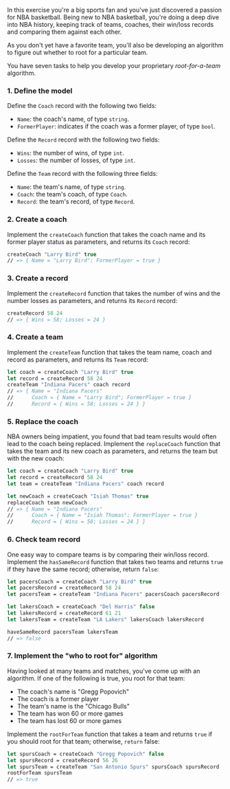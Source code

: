In this exercise you're a big sports fan and you've just discovered a passion for NBA basketball. Being new to NBA basketball, you're doing a deep dive into NBA history, keeping track of teams, coaches, their win/loss records and comparing them against each other.

As you don't yet have a favorite team, you'll also be developing an algorithm to figure out whether to root for a particular team.

You have seven tasks to help you develop your proprietary _root-for-a-team_ algorithm.

### 1. Define the model

Define the `Coach` record with the following two fields:

- `Name`: the coach's name, of type `string`.
- `FormerPlayer`: indicates if the coach was a former player, of type `bool`.

Define the `Record` record with the following two fields:

- `Wins`: the number of wins, of type `int`.
- `Losses`: the number of losses, of type `int`.

Define the `Team` record with the following three fields:

- `Name`: the team's name, of type `string`.
- `Coach`: the team's coach, of type `Coach`.
- `Record`: the team's record, of type `Record`.

### 2. Create a coach

Implement the `createCoach` function that takes the coach name and its former player status as parameters, and returns its `Coach` record:

```fsharp
createCoach "Larry Bird" true
// => { Name = "Larry Bird"; FormerPlayer = true }
```

### 3. Create a record

Implement the `createRecord` function that takes the number of wins and the number losses as parameters, and returns its `Record` record:

```fsharp
createRecord 58 24
// => { Wins = 58; Losses = 24 }
```

### 4. Create a team

Implement the `createTeam` function that takes the team name, coach and record as parameters, and returns its `Team` record:

```fsharp
let coach = createCoach "Larry Bird" true
let record = createRecord 58 24
createTeam "Indiana Pacers" coach record
// => { Name = "Indiana Pacers"
//      Coach = { Name = "Larry Bird"; FormerPlayer = true }
//      Record = { Wins = 58; Losses = 24 } }
```

### 5. Replace the coach

NBA owners being impatient, you found that bad team results would often lead to the coach being replaced. Implement the `replaceCoach` function that takes the team and its new coach as parameters, and returns the team but with the new coach:

```fsharp
let coach = createCoach "Larry Bird" true
let record = createRecord 58 24
let team = createTeam "Indiana Pacers" coach record

let newCoach = createCoach "Isiah Thomas" true
replaceCoach team newCoach
// => { Name = "Indiana Pacers"
//      Coach = { Name = "Isiah Thomas"; FormerPlayer = true }
//      Record = { Wins = 58; Losses = 24 } }
```

### 6. Check team record

One easy way to compare teams is by comparing their win/loss record. Implement the `hasSameRecord` function that takes two teams and returns `true` if they have the same record; otherwise, return `false`:

```fsharp
let pacersCoach = createCoach "Larry Bird" true
let pacersRecord = createRecord 58 24
let pacersTeam = createTeam "Indiana Pacers" pacersCoach pacersRecord

let lakersCoach = createCoach "Del Harris" false
let lakersRecord = createRecord 61 21
let lakersTeam = createTeam "LA Lakers" lakersCoach lakersRecord

haveSameRecord pacersTeam lakersTeam
// => false
```

### 7. Implement the "who to root for" algorithm

Having looked at many teams and matches, you've come up with an algorithm. If one of the following is true, you root for that team:

- The coach's name is "Gregg Popovich"
- The coach is a former player
- The team's name is the "Chicago Bulls"
- The team has won 60 or more games
- The team has lost 60 or more games

Implement the `rootForTeam` function that takes a team and returns `true` if you should root for that team; otherwise, `return` false:

```fsharp
let spursCoach = createCoach "Gregg Popovich" false
let spursRecord = createRecord 56 26
let spursTeam = createTeam "San Antonio Spurs" spursCoach spursRecord
rootForTeam spursTeam
// => true
```
